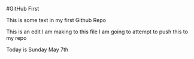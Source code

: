 #GitHub First

This is some text in my first Github Repo

This is an edit I am making to this file
I am going to attempt to push this to my repo

Today is Sunday May 7th